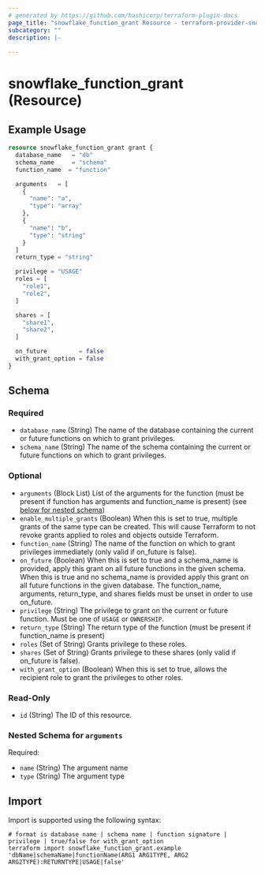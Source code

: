 ```yaml
---
# generated by https://github.com/hashicorp/terraform-plugin-docs
page_title: "snowflake_function_grant Resource - terraform-provider-snowflake"
subcategory: ""
description: |-
  
---
```


# snowflake_function_grant (Resource)



## Example Usage

```terraform
resource snowflake_function_grant grant {
  database_name   = "db"
  schema_name     = "schema"
  function_name  = "function"

  arguments   = [
    {
      "name": "a",
      "type": "array"
    },
    {
      "name": "b",
      "type": "string"
    }
  ]
  return_type = "string"

  privilege = "USAGE"
  roles = [
    "role1",
    "role2",
  ]

  shares = [
    "share1",
    "share2",
  ]

  on_future         = false
  with_grant_option = false
}
```

<!-- schema generated by tfplugindocs -->
## Schema

### Required

- `database_name` (String) The name of the database containing the current or future functions on which to grant privileges.
- `schema_name` (String) The name of the schema containing the current or future functions on which to grant privileges.

### Optional

- `arguments` (Block List) List of the arguments for the function (must be present if function has arguments and function_name is present) (see [below for nested schema](#nestedblock--arguments))
- `enable_multiple_grants` (Boolean) When this is set to true, multiple grants of the same type can be created. This will cause Terraform to not revoke grants applied to roles and objects outside Terraform.
- `function_name` (String) The name of the function on which to grant privileges immediately (only valid if on_future is false).
- `on_future` (Boolean) When this is set to true and a schema_name is provided, apply this grant on all future functions in the given schema. When this is true and no schema_name is provided apply this grant on all future functions in the given database. The function_name, arguments, return_type, and shares fields must be unset in order to use on_future.
- `privilege` (String) The privilege to grant on the current or future function. Must be one of `USAGE` or `OWNERSHIP`.
- `return_type` (String) The return type of the function (must be present if function_name is present)
- `roles` (Set of String) Grants privilege to these roles.
- `shares` (Set of String) Grants privilege to these shares (only valid if on_future is false).
- `with_grant_option` (Boolean) When this is set to true, allows the recipient role to grant the privileges to other roles.

### Read-Only

- `id` (String) The ID of this resource.

<a id="nestedblock--arguments"></a>
### Nested Schema for `arguments`

Required:

- `name` (String) The argument name
- `type` (String) The argument type

## Import

Import is supported using the following syntax:

```shell
# format is database name | schema name | function signature | privilege | true/false for with_grant_option
terraform import snowflake_function_grant.example 'dbName|schemaName|functionName(ARG1 ARG1TYPE, ARG2 ARG2TYPE):RETURNTYPE|USAGE|false'
```
